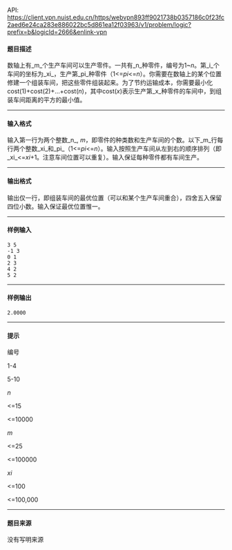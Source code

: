 API: https://client.vpn.nuist.edu.cn/https/webvpn893ff9021738b0357186c0f23fc2aed6e24ca283e886022bc5d861ea12f03963/v1/problem/logic?prefix=b&logicId=2666&enlink-vpn

#### 题目描述

数轴上有_m_个生产车间可以生产零件。一共有_n_种零件，编号为1~_n_。第_i_个车间的坐标为_xi_，生产第_pi_种零件（1<=_pi_<=_n_）。你需要在数轴上的某个位置修建一个组装车间，把这些零件组装起来。为了节约运输成本，你需要最小化cost(1)+cost(2)+…+cost(_n_)，其中cost(_x_)表示生产第_x_种零件的车间中，到组装车间距离的平方的最小值。

---

#### 输入格式

输入第一行为两个整数_n_, _m_，即零件的种类数和生产车间的个数。以下_m_行每行两个整数_xi_和_pi_（1<=_pi_<=_n_）。输入按照生产车间从左到右的顺序排列（即_xi_<=_xi_+1。注意车间位置可以重复）。输入保证每种零件都有车间生产。

---

#### 输出格式

输出仅一行，即组装车间的最优位置（可以和某个生产车间重合），四舍五入保留四位小数。输入保证最优位置惟一。

---

#### 样例输入
```
3 5
-1 3
0 1
2 3
4 2
5 2

```

---

#### 样例输出
```
2.0000
```

---

#### 提示

编号

1-4

5-10

_n_

<=15

<=10000

_m_

<=25

<=100000

_xi_

<=100

<=100,000

---

#### 题目来源

没有写明来源